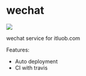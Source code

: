 # wechat

![](https://travis-ci.com/kenvifire/wechat.svg?token=pqXpNzS8ey3K9TFCRGH7&branch=master)

wechat service for itluob.com

Features:
- Auto deployment
- CI with travis

